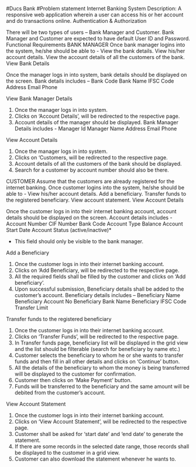 #Ducs Bank
#Problem statement
Internet Banking System
Description:
A responsive web application wherein a user can access his or her account and do transactions online.
Authentication & Authorization


There will be two types of users – Bank Manager and Customer.
Bank Manager and Customer are expected to have default User ID and Password.
Functional Requirements
BANK MANAGER
Once bank manager logins into the system, he/she should be able to -
View the bank details.
View his/her account details.
View the account details of all the customers of the bank.
View Bank Details

Once the manager logs in into system, bank details should be displayed on the screen.
Bank details includes –
Bank Code
Bank Name
IFSC Code
Address
Email
Phone

View Bank Manager Details
1. Once the manager logs in into system.
2. Clicks on ‘Account Details’, will be redirected to the respective page.
3. Account details of the manager should be displayed.
Bank Manager Details includes -
Manager Id
Manager Name
Address
Email
Phone

View Account Details
1. Once the manager logs in into system.
2. Clicks on ‘Customers, will be redirected to the respective page.
3. Account details of all the customers of the bank should be displayed.
4. Search for a customer by account number should also be there.


CUSTOMER
Assume that the customers are already registered for the internet banking.
Once customer logins into the system, he/she should be able to -
View his/her account details.
Add a beneficiary.
Transfer funds to the registered beneficiary.
View account statement.
View Account Details

Once the customer logs in into their internet banking account, account details should be displayed on the
screen.
Account details includes -
Account Number
CIF Number
Bank Code
Account Type
Balance
Account Start Date
Account Status (active/inactive)*
* This field should only be visible to the bank manager.

Add a Beneficiary
1. Once the customer logs in into their internet banking account.
2. Clicks on ‘Add Beneficiary, will be redirected to the respective page.
3. All the required fields shall be filled by the customer and clicks on ‘Add beneficiary’.
4. Upon successful submission, Beneficiary details shall be added to the customer’s account.
Beneficiary details includes –
Beneficiary Name
Beneficiary Account No
Beneficiary Bank Name
Beneficiary IFSC Code
Transfer Limit

Transfer funds to the registered beneficiary
1. Once the customer logs in into their internet banking account.
2. Clicks on ‘Transfer Funds’, will be redirected to the respective page.
3. In Transfer funds page, beneficiary list will be displayed in the grid view and the list should be
filterable (search for beneficiary by name etc.)
4. Customer selects the beneficiary to whom he or she wants to transfer funds and then fill in all other
details and clicks on ‘Continue’ button.
5. All the details of the beneficiary to whom the money is being transferred will be displayed to the
customer for confirmation.
6. Customer then clicks on ‘Make Payment’ button.
7. Funds will be transferred to the beneficiary and the same amount will be debited from the customer’s
account.

View Account Statement
1. Once the customer logs in into their internet banking account.
2. Clicks on ‘View Account Statement’, will be redirected to the respective page.
3. Customer shall be asked for ‘start date’ and ‘end date’ to generate the statement.
4. If there are some records in the selected date range, those records shall be displayed to the customer in
a grid view.
5. Customer can also download the statement whenever he wants to.
